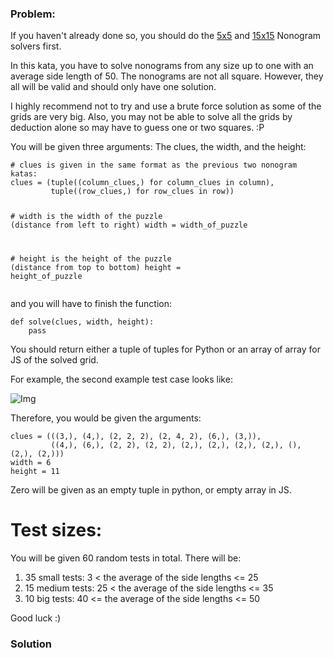 ### Problem:
<p>If you haven&apos;t already done so, you should do the <a href="https://www.codewars.com/kata/5x5-nonogram-solver/" target="_blank">5x5</a> and <a href="https://www.codewars.com/kata/15x15-nonogram-solver/" target="_blank">15x15</a> Nonogram solvers first.</p>
<p>In this kata, you have to solve nonograms from any size up to one with an average side length of 50. The nonograms are not all square. However, they all will be valid and should only have one solution.</p>
<p>I highly recommend not to try and use a brute force solution as some of the grids are very big. Also, you may not be able to solve all the grids by deduction alone so may have to guess one or two squares. :P</p>
<p>You will be given three arguments: The clues, the width, and the height:</p>
<pre><code class="language-python"><span class="hljs-comment"># clues is given in the same format as the previous two nonogram katas:</span>
clues = (tuple((column_clues,) <span class="hljs-keyword">for</span> column_clues <span class="hljs-keyword">in</span> column),
         tuple((row_clues,) <span class="hljs-keyword">for</span> row_clues <span class="hljs-keyword">in</span> row))

<span class="hljs-comment"># width is the width of the puzzle (distance from left to right)</span>
width = width_of_puzzle

<span class="hljs-comment"># height is the height of the puzzle (distance from top to bottom)</span>
height = height_of_puzzle</code></pre>
<pre style="display: none;"><code class="language-javascript"><span class="hljs-comment">// The clues are made up of the horizontal and vertical clues</span>
<span class="hljs-keyword">let</span> horizontalClues = <span class="hljs-built_in">Array</span>.from(<span class="hljs-string">`all the clues given from left to right with the uppermost clue given first`</span>),
    verticalClues = <span class="hljs-built_in">Array</span>.from(<span class="hljs-string">`all the clues given from top to bottom with the leftmost clue given first`</span>);


<span class="hljs-comment">// clues is given in the same format as the previous two nonogram katas:</span>
<span class="hljs-keyword">var</span> clues = [horizontalClues, verticalClues],

    <span class="hljs-comment">// width is the width of the puzzle (distance from left to right)</span>
    width = <span class="hljs-string">`width of puzzle`</span>,

    <span class="hljs-comment">// height is the height of the puzzle (distance from top to bottom)</span>
    height = <span class="hljs-string">`height of puzzle`</span>;</code></pre>
<p>and you will have to finish the function:</p>
<pre><code class="language-python"><span class="hljs-function"><span class="hljs-keyword">def</span> <span class="hljs-title">solve</span><span class="hljs-params">(clues, width, height)</span>:</span>
    <span class="hljs-keyword">pass</span></code></pre>
<pre style="display: none;"><code class="language-javascript"><span class="hljs-function"><span class="hljs-keyword">function</span> <span class="hljs-title">solve</span>(<span class="hljs-params">clues, width, height</span>) </span>{
}</code></pre>
<p>You should return either a tuple of tuples for Python or an array of array for JS of the solved grid.</p>
<p>For example, the second example test case looks like:</p>
<p><img src="http://static.nonograms.org/files/nonograms/large/voprositelniy_znak_12_1_1p.png" alt="Img"></p>
<p>Therefore, you would be given the arguments:</p>
<pre><code class="language-python">clues = (((<span class="hljs-number">3</span>,), (<span class="hljs-number">4</span>,), (<span class="hljs-number">2</span>, <span class="hljs-number">2</span>, <span class="hljs-number">2</span>), (<span class="hljs-number">2</span>, <span class="hljs-number">4</span>, <span class="hljs-number">2</span>), (<span class="hljs-number">6</span>,), (<span class="hljs-number">3</span>,)),
         ((<span class="hljs-number">4</span>,), (<span class="hljs-number">6</span>,), (<span class="hljs-number">2</span>, <span class="hljs-number">2</span>), (<span class="hljs-number">2</span>, <span class="hljs-number">2</span>), (<span class="hljs-number">2</span>,), (<span class="hljs-number">2</span>,), (<span class="hljs-number">2</span>,), (<span class="hljs-number">2</span>,), (), (<span class="hljs-number">2</span>,), (<span class="hljs-number">2</span>,)))
width = <span class="hljs-number">6</span>
height = <span class="hljs-number">11</span></code></pre>
<pre style="display: none;"><code class="language-javascript">clues = [[[<span class="hljs-number">3</span>], [<span class="hljs-number">4</span>], [<span class="hljs-number">2</span>, <span class="hljs-number">2</span>, <span class="hljs-number">2</span>], [<span class="hljs-number">2</span>, <span class="hljs-number">4</span>, <span class="hljs-number">2</span>], [<span class="hljs-number">6</span>], [<span class="hljs-number">3</span>],
         [[<span class="hljs-number">4</span>], [<span class="hljs-number">6</span>], [<span class="hljs-number">2</span>, <span class="hljs-number">2</span>], [<span class="hljs-number">2</span>, <span class="hljs-number">2</span>], [<span class="hljs-number">2</span>], [<span class="hljs-number">2</span>], [<span class="hljs-number">2</span>], [<span class="hljs-number">2</span>], [], [<span class="hljs-number">2</span>], [<span class="hljs-number">2</span>]]
width = <span class="hljs-number">6</span>
height = <span class="hljs-number">11</span></code></pre>
<p>Zero will be given as an empty tuple in python, or empty array in JS.</p>
<h1 id="test-sizes">Test sizes:</h1>
<p>You will be given 60 random tests in total. There will be:</p>
<ol>
<li>35 small tests: 3 &lt; the average of the side lengths &lt;= 25</li>
<li>15 medium tests: 25 &lt; the average of the side lengths &lt;= 35</li>
<li>10 big tests: 40 &lt;= the average of the side lengths &lt;= 50</li>
</ol>
<p>Good luck :)</p>

### Solution